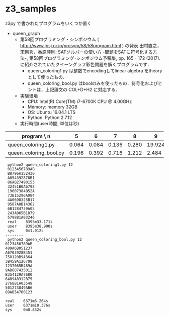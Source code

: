 # z3_samples
z3py で書かれたプログラムをいくつか置く

- queen_graph
  - 第58回プログラミング・シンポジウム ( http://www.ipsj.or.jp/prosym/58/58program.html ) の発表
田村直之，宋剛秀，番原睦則: SATソルバーの使い方 -問題をSATに符号化する方法-, 第58回プログラミング･シンポジウム予稿集, pp. 165 - 172 (2017).
に紹介されていたクイーングラフ彩色問題を解くプログラムです．
    - queen_coloring1.py は整数でencodingしてlinear algebra をtheoryとして使ったもの．
    - queen_coloring_bool.py はboolのみを使ったもの．符号化およびヒントは，上記論文の COL+D+H2 に対応する．
  - 実験環境
    - CPU: Intel(R) Core(TM) i7-6700K CPU @ 4.00GHz
    - Memory: memory 32GB
    - OS: Ubuntu 16.04.1 LTS
    - Python: Python 2.7.12
  - 実行時間(user時間, 単位は秒)

|  program \ n | 5 | 6 | 7 | 8 | 9 | 10 | 11 | 12 |
| --- | --- | --- | --- | --- | --- | --- | --- | --- |
| queen_coloring1.py | 0.064 | 0.084 | 0.136 | 0.280 | 19.924 | 127.548 | 4174.640 | 503678.900 |
| queen_coloring_bool.py | 0.196 | 0.392 | 0.716 | 1.212 | 2.484 | 15.880 | 282.384 | 382270.376 | 

```
 python2 queen_coloring1.py 12 
 0123456789AB
 B8796A152430
 A054392876B1
 86AB27490153
 32451B0A6798
 19607384B52A
 73B15296A084
 4A0698325B17
 9587A0B14362
 6B1284739A05
 243A065B1879
 5798B1A03246
 real    8395m33.171s
 user    8395m38.900s
 sys     0m1.012s
--------
 python2 queen_coloring_bool.py 12 
0123456789AB
489A6B051237
A6703928B451
758120B9A364
3B459A126708
1237065B489A
9AB687435012
B354129A7680
6409A8312B75
2768B1A03549
501273849AB6
89AB54760123

real    6371m3.264s
user    6371m10.376s
sys     0m0.852s
```


